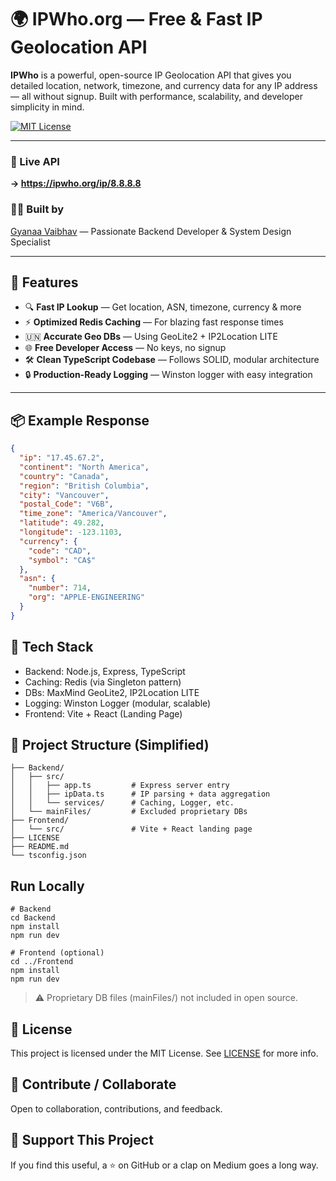 # 🌍 IPWho.org — Free & Fast IP Geolocation API

**IPWho** is a powerful, open-source IP Geolocation API that gives you detailed location, network, timezone, and currency data for any IP address — all without signup. Built with performance, scalability, and developer simplicity in mind.

[![MIT License](https://img.shields.io/badge/License-MIT-green.svg)](LICENSE)

---

### 🔗 Live API  
**→ https://ipwho.org/ip/8.8.8.8**

### 🧑‍💻 Built by  
[Gyanaa Vaibhav](https://medium.com/@gynanrudr0) — Passionate Backend Developer & System Design Specialist

---

## 🚀 Features

- 🔍 **Fast IP Lookup** — Get location, ASN, timezone, currency & more
- ⚡ **Optimized Redis Caching** — For blazing fast response times
- 🇺🇳 **Accurate Geo DBs** — Using GeoLite2 + IP2Location LITE
- 🌐 **Free Developer Access** — No keys, no signup
- 🛠️ **Clean TypeScript Codebase** — Follows SOLID, modular architecture
- 🔒 **Production-Ready Logging** — Winston logger with easy integration

---

## 📦 Example Response

```json
{
  "ip": "17.45.67.2",
  "continent": "North America",
  "country": "Canada",
  "region": "British Columbia",
  "city": "Vancouver",
  "postal_Code": "V6B",
  "time_zone": "America/Vancouver",
  "latitude": 49.282,
  "longitude": -123.1103,
  "currency": {
    "code": "CAD",
    "symbol": "CA$"
  },
  "asn": {
    "number": 714,
    "org": "APPLE-ENGINEERING"
  }
}
```

## 🧰 Tech Stack
* Backend: Node.js, Express, TypeScript
* Caching: Redis (via Singleton pattern)
* DBs: MaxMind GeoLite2, IP2Location LITE
* Logging: Winston Logger (modular, scalable)
* Frontend: Vite + React (Landing Page)

## 📁 Project Structure (Simplified)
```
├── Backend/
│   ├── src/
│   │   ├── app.ts         # Express server entry
│   │   ├── ipData.ts      # IP parsing + data aggregation
│   │   └── services/      # Caching, Logger, etc.
│   └── mainFiles/         # Excluded proprietary DBs
├── Frontend/
│   └── src/               # Vite + React landing page
├── LICENSE
├── README.md
└── tsconfig.json
```

## Run Locally
```
# Backend
cd Backend
npm install
npm run dev

# Frontend (optional)
cd ../Frontend
npm install
npm run dev
```

> ⚠️ Proprietary DB files (mainFiles/) not included in open source.

## 📄 License

This project is licensed under the MIT License. See [LICENSE](./LICENSE) for more info.


## 🤝 Contribute / Collaborate

Open to collaboration, contributions, and feedback.
<!-- Contact: abc@ipwho.org -->


## 🙌 Support This Project

If you find this useful, a ⭐ on GitHub or a clap on Medium goes a long way.